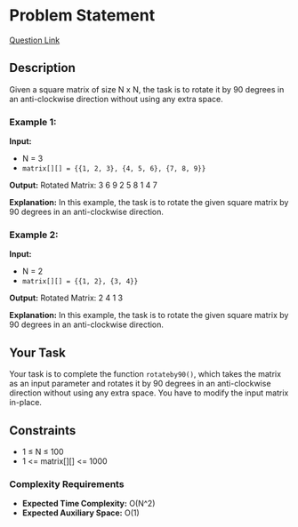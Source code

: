 # Problem Statement
[Question Link](https://www.geeksforgeeks.org/problems/rotate-by-90-degree-1587115621/1?page=1&sprint=ca8ae412173dbd8346c26a0295d098fd&sortBy=difficulty)
## Description

Given a square matrix of size N x N, the task is to rotate it by 90 degrees in an anti-clockwise direction without using any extra space.

### Example 1:

**Input:**
- N = 3 
- `matrix[][] = {{1, 2, 3},
              {4, 5, 6},
              {7, 8, 9}}`

**Output:**
Rotated Matrix:
3 6 9
2 5 8
1 4 7


**Explanation:** In this example, the task is to rotate the given square matrix by 90 degrees in an anti-clockwise direction.

### Example 2:

**Input:**
- N = 2
- `matrix[][] = {{1, 2},
              {3, 4}}`

**Output:**
Rotated Matrix:
2 4
1 3


**Explanation:** In this example, the task is to rotate the given square matrix by 90 degrees in an anti-clockwise direction.

## Your Task

Your task is to complete the function `rotateby90()`, which takes the matrix as an input parameter and rotates it by 90 degrees in an anti-clockwise direction without using any extra space. You have to modify the input matrix in-place.

## Constraints

- 1 ≤ N ≤ 100
- 1 <= matrix[][] <= 1000

### Complexity Requirements

- **Expected Time Complexity:** O(N^2)
- **Expected Auxiliary Space:** O(1)
